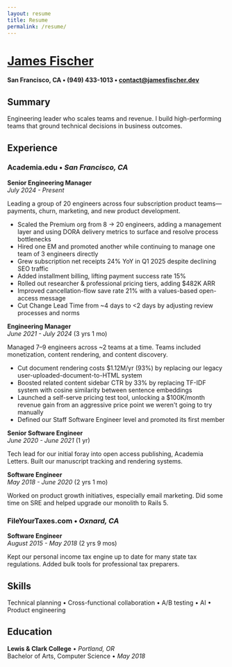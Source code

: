 ```yaml
---
layout: resume
title: Resume
permalink: /resume/
---
```


# [James Fischer](/)

**San Francisco, CA • (949) 433-1013 • [contact@jamesfischer.dev](mailto:contact@jamesfischer.dev)**

## Summary

Engineering leader who scales teams and revenue. I build high-performing teams that ground technical decisions in business outcomes.

## Experience

### Academia.edu • *San Francisco, CA*

**Senior Engineering Manager**  
*July 2024 - Present* <span id="current-role-duration"></span>

Leading a group of 20 engineers across four subscription product teams—payments, churn, marketing, and new product development.

- Scaled the Premium org from 8 → 20 engineers, adding a management layer and using DORA delivery metrics to surface and resolve process bottlenecks
- Hired one EM and promoted another while continuing to manage one team of 3 engineers directly
- Grew subscription net receipts 24% YoY in Q1 2025 despite declining SEO traffic
- Added installment billing, lifting payment success rate 15%
- Rolled out researcher & professional pricing tiers, adding $482K ARR
- Improved cancellation-flow save rate 21% with a values-based open-access message
- Cut Change Lead Time from ~4 days to <2 days by adjusting review processes and norms

**Engineering Manager**  
*June 2021 - July 2024* (3 yrs 1 mo)

Managed 7–9 engineers across ~2 teams at a time. Teams included monetization, content rendering, and content discovery.

- Cut document rendering costs $1.12M/yr (93%) by replacing our legacy user-uploaded-document-to-HTML system
- Boosted related content sidebar CTR by 33% by replacing TF-IDF system with cosine similarity between sentence embeddings
- Launched a self-serve pricing test tool, unlocking a $100K/month revenue gain from an aggressive price point we weren't going to try manually
- Defined our Staff Software Engineer level and promoted its first member

**Senior Software Engineer**  
*June 2020 - June 2021* (1 yr)

Tech lead for our initial foray into open access publishing, Academia Letters. Built our manuscript tracking and rendering systems.

**Software Engineer**  
*May 2018 - June 2020* (2 yrs 1 mo)

Worked on product growth initiatives, especially email marketing. Did some time on SRE and helped upgrade our monolith to Rails 5.

### FileYourTaxes.com • *Oxnard, CA*

**Software Engineer**  
*August 2015 - May 2018* (2 yrs 9 mos)

Kept our personal income tax engine up to date for many state tax regulations. Added bulk tools for professional tax preparers.

## Skills

Technical&nbsp;planning • Cross-functional&nbsp;collaboration • A/B&nbsp;testing • AI • Product&nbsp;engineering

## Education

**Lewis & Clark College** • *Portland, OR*  
Bachelor of Arts, Computer Science • *May 2018*

<script>
function updateCurrentRoleDuration() {
  const startDate = new Date('2024-07-01');
  const currentDate = new Date();

  const diffTime = Math.abs(currentDate - startDate);
  const diffDays = Math.floor(diffTime / (1000 * 60 * 60 * 24));

  const years = Math.floor(diffDays / 365);
  const months = Math.floor((diffDays % 365) / 30);

  let duration;
  if (years > 0 && months > 0) {
    duration = `(${years} yr${years > 1 ? 's' : ''} ${months} mo${months > 1 ? 's' : ''})`;
  } else if (years > 0) {
    duration = `(${years} yr${years > 1 ? 's' : ''})`;
  } else {
    duration = `(${months} mo${months > 1 ? 's' : ''})`;
  }

  const element = document.getElementById('current-role-duration');
  if (element) {
    element.textContent = duration;
  }
}

// Update on page load
document.addEventListener('DOMContentLoaded', updateCurrentRoleDuration);
</script>
